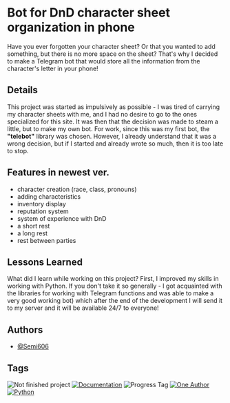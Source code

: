 # Bot for DnD character sheet organization in phone

Have you ever forgotten your character sheet? Or that you wanted to add something, but there is no more space on the sheet? That's why I decided to make a Telegram bot that would store all the information from the character's letter in your phone!


## Details

This project was started as impulsively as possible - I was tired of carrying my character sheets with me, and I had no desire to go to the ones specialized for this site. It was then that the decision was made to steam a little, but to make my own bot.
For work, since this was my first bot, the **"telebot"** library was chosen. However, I already understand that it was a wrong decision, but if I started and already wrote so much, then it is too late to stop.


## Features in newest ver.

- character creation (race, class, pronouns)
- adding characteristics
- inventory display
- reputation system
- system of experience with DnD
- a short rest
- a long rest
- rest between parties


## Lessons Learned

What did I learn while working on this project? First, I improved my skills in working with Python. If you don't take it so generally - I got acquainted with the libraries for working with Telegram functions and was able to make a very good working bot) which after the end of the development I will send it to my server and it will be available 24/7 to everyone!


## Authors

- [@Semi606](https://github.com/Semi606)


## Tags

![Not finished project](https://img.shields.io/badge/not_finished_project-f26d50)
[![Documentation](https://img.shields.io/badge/documentation-%233c3a40)](https://docs.google.com/document/d/1yh81AeE0FFRwbXYYxTFqDCrUCHB1Zv411NEpigMhLiI/edit?usp=sharing)
![Progress Tag](https://img.shields.io/badge/in_progress-f8d7a5)
[![One Author](https://img.shields.io/badge/one_author-%23f7a278)](https://github.com/Semi606)
[![Python](https://img.shields.io/badge/python-%239fd6b3)](https://www.python.org/)




